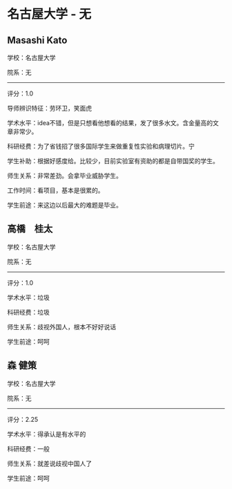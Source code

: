 # 名古屋大学 - 无

## Masashi Kato

学校：名古屋大学

院系：无

* * *

评分：1.0

导师辨识特征：劳环卫，笑面虎

学术水平：idea不错，但是只想看他想看的结果，发了很多水文。含金量高的文章非常少。

科研经费：为了省钱招了很多国际学生来做重复性实验和病理切片。宁

学生补助：根据好感度给。比较少，目前实验室有资助的都是自带国奖的学生。

师生关系：非常差劲。会拿毕业威胁学生。

工作时间：看项目，基本是很累的。

学生前途：来这边以后最大的难题是毕业。

## 高橋　桂太

学校：名古屋大学

院系：无

* * *

评分：1.0

学术水平：垃圾

科研经费：垃圾

师生关系：歧视外国人，根本不好好说话

学生前途：呵呵

## 森 健策

学校：名古屋大学

院系：无

* * *

评分：2.25

学术水平：得承认是有水平的

科研经费：一般

师生关系：就差说歧视中国人了

学生前途：呵呵